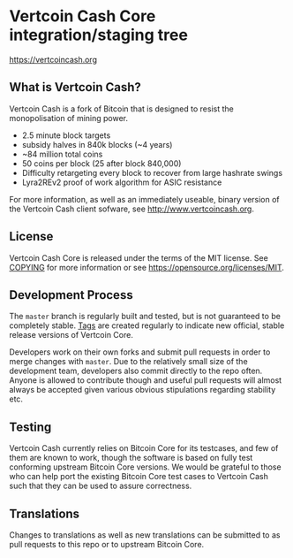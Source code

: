 Vertcoin Cash Core integration/staging tree
===========================================

https://vertcoincash.org

What is Vertcoin Cash?
----------------------

Vertcoin Cash is a fork of Bitcoin that is designed to resist the monopolisation of
mining power.
 - 2.5 minute block targets
 - subsidy halves in 840k blocks (~4 years)
 - ~84 million total coins
 - 50 coins per block (25 after block 840,000)
 - Difficulty retargeting every block to recover from large hashrate swings
 - Lyra2REv2 proof of work algorithm for ASIC resistance

For more information, as well as an immediately useable, binary version of
the Vertcoin Cash client sofware, see http://www.vertcoincash.org.

License
-------

Vertcoin Cash Core is released under the terms of the MIT license. See [COPYING](COPYING) for more
information or see https://opensource.org/licenses/MIT.

Development Process
-------------------

The `master` branch is regularly built and tested, but is not guaranteed to be
completely stable. [Tags](https://github.com/vertcoin/vertcoin/tags) are created
regularly to indicate new official, stable release versions of Vertcoin Core.

Developers work on their own forks and submit pull requests in order to merge
changes with `master`. Due to the relatively small size of the development team,
developers also commit directly to the repo often. Anyone is allowed to contribute
though and useful pull requests will almost always be accepted given various
obvious stipulations regarding stability etc. 

Testing
-------

Vertcoin Cash currently relies on Bitcoin Core for its testcases, and few of them are
known to work, though the software is based on fully test conforming upstream 
Bitcoin Core versions. We would be grateful to those who can help port the existing
Bitcoin Core test cases to Vertcoin Cash such that they can be used to assure correctness.

Translations
------------

Changes to translations as well as new translations can be submitted to as pull
requests to this repo or to upstream Bitcoin Core.
